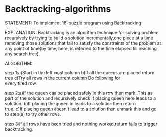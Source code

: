 # Backtracking-algorithms
STATEMENT:
To implement 16-puzzle program using Backtracking

EXPLANATION:
Backtracking is an algorithm technique for solving problem recursively by trying to build a solution incrementally,one piece at a time removing those solutions that fail to satisfy the constraints of the problem at any point of time(by time, here, is referred to the time elapsed till reaching any search tree).


ALGORITHM:

step 1:a)Start in the left most column
       b)If all the queens are placed return tree
       c)Try all rows in the current column Do following for     
         every tired row.
           
             
step 2:a)If the queen can be placed safely in this row then 
           mark .This as part of the solution and recursively  check 
           if placing queen here leads to a solution.
           b)If placing the queen in leads to a solution then return    
           true.
           c)If placing queen doesn't lead to a solution then
        unmark this and go to step(a) to try other rows.
        
step 3:If all rows have been tried and nothing worked,return 
           falls to trigger backtracking.
